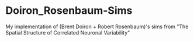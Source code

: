# Doiron_Rosenbaum-Sims
My implementation of (Brent Doiron + Robert Rosenbaum)'s sims from "The Spatial Structure of Correlated Neuronal Variability"
